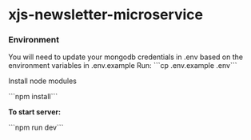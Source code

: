 # xjs-newsletter-microservice

### Environment
<p>You will need to update your mongodb credentials in .env based on the environment variables in .env.example
Run: 
```cp .env.example .env```

<p>Install node modules</p>
```npm install```
<P><b>To start server: </b></p>
```npm run dev```
